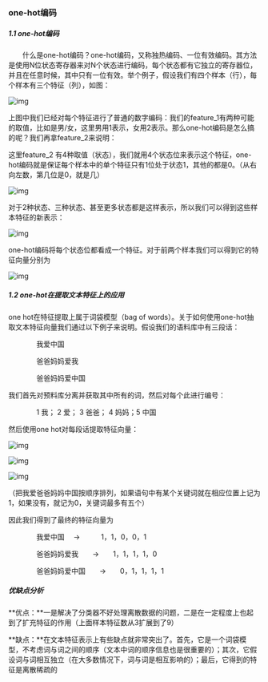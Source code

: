 ### one-hot编码

##### 1.1 one-hot编码

　　什么是one-hot编码？one-hot编码，又称独热编码、一位有效编码。其方法是使用N位状态寄存器来对N个状态进行编码，每个状态都有它独立的寄存器位，并且在任意时候，其中只有一位有效。举个例子，假设我们有四个样本（行），每个样本有三个特征（列），如图：

![img](https://images2017.cnblogs.com/blog/1251096/201710/1251096-20171030163200996-742440926.png)

上图中我们已经对每个特征进行了普通的数字编码：我们的feature_1有两种可能的取值，比如是男/女，这里男用1表示，女用2表示。那么one-hot编码是怎么搞的呢？我们再拿feature_2来说明：

这里feature_2 有4种取值（状态），我们就用4个状态位来表示这个特征，one-hot编码就是保证每个样本中的单个特征只有1位处于状态1，其他的都是0。（从右向左数，第几位是0，就是几）

![img](https://images2017.cnblogs.com/blog/1251096/201710/1251096-20171030164625793-1703194224.png)

对于2种状态、三种状态、甚至更多状态都是这样表示，所以我们可以得到这些样本特征的新表示：

![img](https://images2017.cnblogs.com/blog/1251096/201710/1251096-20171030165132480-1341638518.png)

one-hot编码将每个状态位都看成一个特征。对于前两个样本我们可以得到它的特征向量分别为

![img](https://images2017.cnblogs.com/blog/1251096/201710/1251096-20171030165731683-1946521226.png)

##### 1.2 one-hot在提取文本特征上的应用

one hot在特征提取上属于词袋模型（bag of words）。关于如何使用one-hot抽取文本特征向量我们通过以下例子来说明。假设我们的语料库中有三段话：

　　　　我爱中国

　　　　爸爸妈妈爱我

　　　　爸爸妈妈爱中国

我们首先对预料库分离并获取其中所有的词，然后对每个此进行编号：

　　　　1 我； 2 爱； 3 爸爸； 4 妈妈；5 中国

然后使用one hot对每段话提取特征向量：

![img](https://images2017.cnblogs.com/blog/1251096/201711/1251096-20171106103938778-1278932628.png)

![img](https://images2017.cnblogs.com/blog/1251096/201711/1251096-20171106103811778-399990946.png)

![img](https://images2017.cnblogs.com/blog/1251096/201711/1251096-20171106103938778-1278932628.png)

（把我爱爸爸妈妈中国按顺序排列，如果语句中有某个关键词就在相应位置上记为1，如果没有，就记为0，关键词最多有五个）

因此我们得到了最终的特征向量为

　　　　我爱中国 　->　　　1，1，0，0，1

　　　　爸爸妈妈爱我　　->　　1，1，1，1，0

　　　　爸爸妈妈爱中国　　->　　0，1，1，1，1

##### 优缺点分析

**优点：**一是解决了分类器不好处理离散数据的问题，二是在一定程度上也起到了扩充特征的作用（上面样本特征数从3扩展到了9）

**缺点：**在文本特征表示上有些缺点就非常突出了。首先，它是一个词袋模型，不考虑词与词之间的顺序（文本中词的顺序信息也是很重要的）；其次，它假设词与词相互独立（在大多数情况下，词与词是相互影响的）；最后，它得到的特征是离散稀疏的